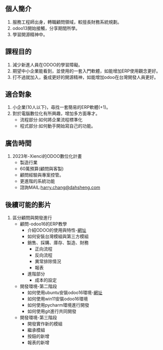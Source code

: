 ## 個人簡介
1. 服務工程師出身，轉職顧問領域，較擅長財務系統規劃。
2. odoo13開始接觸，分享期間所學。
3. 學習開源精神中。

## 課程目的
1. 減少新進人員在ODOO的學習障礙。
2. 期望中小企業能看到，並使用的一套入門軟體，如能增加ERP使用觀念更好。
3. 打不過就加入，養成更好的開源精神，如能增加odoo在台灣開發人員更好。

## 適合對象
1. 小企業(10人以下)，尋找一套簡易的ERP軟體(+1)。
2. 對於電腦數位化有所興趣，增加多方面專才。
   + 流程部分:如何將企業流程標準化
   + 程式部分:如何動手開始寫自己的功能。

## 廣告時間
1. 2023年-Xienci的ODOO數位化計畫
   + 製造行業
   + 60萬預算(顧問與客製)
   + 顧問經驗與專案控管。
   + 更進階的系統功能
   + 諮詢MAIL:harry.chang@dahsheng.com

## 後續可能的影片
1. 區分顧問與開發進行
   + 顧問-odoo16的ERP教學
     + 介紹ODOO的使用與特性-[網址](https://github.com/ksharry/odoo-repository/blob/main/100.ODOO%E4%BB%8B%E7%B4%B9.md)
     + 如何安裝台灣模組與第三方模組
     + 銷售、採購、庫存、製造、財務
       + 正向流程
       + 反向流程
       + 異常排除情況
       + 報表
     + 進階部分
       + 成本的設定
   + 開發環境-第二階段
     + 如何使用ubuntu安裝odoo16環境-[網址](https://github.com/ksharry/odoo-repository/blob/main/200.%20odoo16%E5%AE%89%E8%A3%9D(ubuntu%2020.04).md)
     + 如何使用win11安裝odoo16環境
     + 如何使用pycharm環境進行開發
     + 如何使用git進行共同開發
   + 開發環境-第三階段
     + 開發實作新的模組
     + 繼承模組
     + 按鈕的新增
     + 報表的新增
